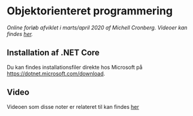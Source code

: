 # Objektorienteret programmering
*Online forløb afviklet i marts/april 2020 af Michell Cronberg. Videoer kan findes [her](https://www.youtube.com/channel/UCZ3FUWtw3OsLiEPmA_NbyDA/videos).*

## Installation af .NET Core
Du kan findes installationsfiler direkte hos Microsoft på https://dotnet.microsoft.com/download.

## Video

Videoen som disse noter er relateret til kan findes [her](https://www.youtube.com/watch?v=E7Aocm1Q0PM)